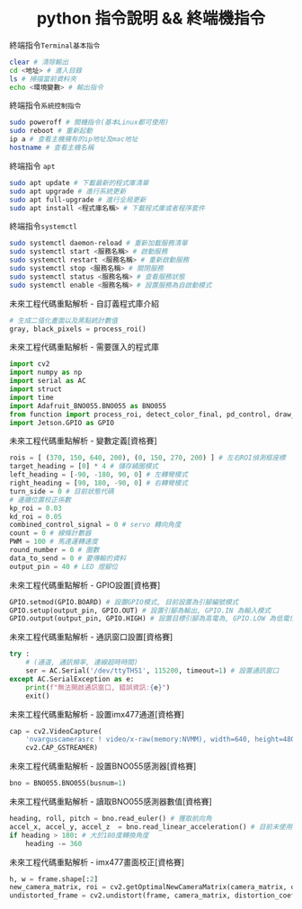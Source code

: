 # <div align="center">python 指令說明 && 終端機指令</div>

終端指令`Terminal基本指令`
```bash
clear # 清除輸出
cd <地址> # 進入目錄
ls # 掃描當前資料夾
echo <環境變數> # 輸出指令
```

終端指令`系統控制指令`
```bash
sudo poweroff # 關機指令(基本Linux都可使用)
sudo reboot # 重新起動
ip a # 查看主機擁有的ip地址及mac地址
hostname # 查看主機名稱
```

終端指令 `apt`
```bash
sudo apt update # 下載最新的程式庫清單
sudo apt upgrade # 進行系統更新
sudo apt full-upgrade # 進行全局更新
sudo apt install <程式庫名稱> # 下載程式庫或者程序套件
```

終端指令`systemctl`
```bash
sudo systemctl daemon-reload # 重新加載服務清單
sudo systemctl start <服務名稱> # 啟動服務
sudo systemctl restart <服務名稱> # 重新啟動服務
sudo systemctl stop <服務名稱> # 關閉服務
sudo systemctl status <服務名稱> # 查看服務狀態
sudo systemctl enable <服務名稱> # 設置服務為自啟動模式
```

未來工程代碼重點解析 - 自訂義程式庫介紹
```python
# 生成二值化畫面以及黑點統計數值
gray, black_pixels = process_roi()
```

未來工程代碼重點解析 - 需要匯入的程式庫
```python
import cv2
import numpy as np
import serial as AC
import struct
import time
import Adafruit_BNO055.BNO055 as BNO055
from function import process_roi, detect_color_final, pd_control, draw_multiple_curves, detect_color_final
import Jetson.GPIO as GPIO
```

未來工程代碼重點解析 - 變數定義[資格賽]
```python
rois = [ (370, 150, 640, 200), (0, 150, 270, 200) ] # 左右ROI偵測框座標
target_heading = [0] * 4 # 儲存繞圈模式
left_heading = [-90, -180, 90, 0] # 左轉彎模式
right_heading = [90, 180, -90, 0] # 右轉彎模式
turn_side = 0 # 目前狀態代碼
# 邊牆位置校正係數
kp_roi = 0.03
kd_roi = 0.05
combined_control_signal = 0 # servo 轉向角度
count = 0 # 線條計數器
PWM = 100 # 馬達運轉速度
round_number = 0 # 圈數
data_to_send = 0 # 要傳輸的資料
output_pin = 40 # LED 燈腳位
```

未來工程代碼重點解析 - GPIO設置[資格賽]
```python
GPIO.setmod(GPIO.BOARD) # 設置GPIO模式, 目前設置為引腳編號模式
GPIO.setup(output_pin, GPIO.OUT) # 設置引腳為輸出, GPIO.IN 為輸入模式
GPIO.output(output_pin, GPIO.HIGH) # 設置目標引腳為高電為, GPIO.LOW 為低電位
```

未來工程代碼重點解析 - 通訊窗口設置[資格賽]
```python
try :
    # (通道, 通訊頻率, 連線超時時間)
    ser = AC.Serial('/dev/ttyTHS1', 115200, timeout=1) # 設置通訊窗口
except AC.SerialException as e:
    print(f"無法開啟通訊窗口, 錯誤資訊:{e}")
    exit()
```

未來工程代碼重點解析 - 設置imx477通道[資格賽]
```python
cap = cv2.VideoCapture(
    'nvarguscamerasrc ! video/x-raw(memory:NVMM), width=640, height=480, format=(string)NV12,framerate=12/1 ! nvvidconv ! video/x-raw, format=BGRx ! videoconvert ! video/x-raw, format=BGR ! appsink drop=true sync=false',
    cv2.CAP_GSTREAMER)
```

未來工程代碼重點解析 - 設置BNO055感測器[資格賽]
```python
bno = BNO055.BNO055(busnum=1)
```

未來工程代碼重點解析 - 讀取BNO055感測器數值[資格賽]
```python
heading, roll, pitch = bno.read_euler() # 獲取航向角
accel_x, accel_y, accel_z  = bno.read_linear_acceleration() # 目前未使用到
if heading > 180: # 大於180度轉換角度
    heading -= 360
```

未來工程代碼重點解析 - imx477畫面校正[資格賽]
```python
h, w = frame.shape[:2]
new_camera_matrix, roi = cv2.getOptimalNewCameraMatrix(camera_matrix, distortion_coefficents, (w, h), 0.12, (w, h))
undistorted_frame = cv2.undistort(frame, camera_matrix, distortion_coefficents, None, new_camera_matrix)
```